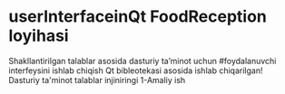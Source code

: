 # userInterfaceinQt  FoodReception loyihasi
Shakllantirilgan talablar asosida dasturiy ta’minot uchun 
#foydalanuvchi interfeysini ishlab chiqish  Qt bibleotekasi asosida ishlab chiqarilgan!
Dasturiy ta'minot talablar injiniringi 1-Amaliy ish
